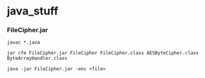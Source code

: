 # java_stuff

### FileCipher.jar

```
javac *.java
```
```
jar cfe FileCipher.jar FileCipher FileCipher.class AESByteCipher.class ByteArrayHandler.class
```
```
java -jar FileCipher.jar -enc <file>
```




